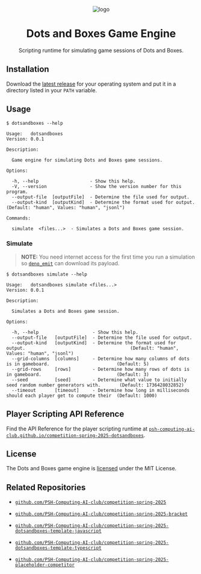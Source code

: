 <div align="center">

![logo](./.assets/logo.png)

# Dots and Boxes Game Engine

Scripting runtime for simulating game sessions of Dots and Boxes.

</div>

## Installation

Download the [latest release](https://github.com/PSH-Computing-AI-club/competition-spring-2025-dotsandboxes/releases) for your operating system and put it in a directory listed in your `PATH` variable.

## Usage

```shell
$ dotsandboxes --help

Usage:   dotsandboxes
Version: 0.0.1       

Description:

  Game engine for simulating Dots and Boxes game sessions.

Options:

  -h, --help                   - Show this help.                                                                        
  -V, --version                - Show the version number for this program.                                              
  --output-file  [outputFile]  - Determine the file used for output.                                                    
  --output-kind  [outputKind]  - Determine the format used for output.      (Default: "human", Values: "human", "jsonl")

Commands:

  simulate  <files...>  - Simulates a Dots and Boxes game session.
```

### Simulate

> **NOTE:** You need internet access for the first time you run a simulation so [`deno_emit`](https://github.com/denoland/deno_emit) can download its payload.

```shell
$ dotsandboxes simulate --help

Usage:   dotsandboxes simulate <files...>
Version: 0.0.1                           

Description:

  Simulates a Dots and Boxes game session.

Options:

  -h, --help                    - Show this help.                                                                                                         
  --output-file   [outputFile]  - Determine the file used for output.                                                                                     
  --output-kind   [outputKind]  - Determine the format used for output.                                       (Default: "human", Values: "human", "jsonl")
  --grid-columns  [columns]     - Determine how many columns of dots is in gameboard.                         (Default: 5)                                
  --grid-rows     [rows]        - Determine how many rows of dots is in gameboard.                            (Default: 3)                                
  --seed          [seed]        - Determine what value to initially seed random number generators with.       (Default: 1736428032852)                    
  --timeout       [timeout]     - Determine how long in milliseconds should each player get to compute their  (Default: 1000)
```

## Player Scripting API Reference

Find the API Reference for the player scripting runtime at [`psh-computing-ai-club.github.io/competition-spring-2025-dotsandboxes`](https://psh-computing-ai-club.github.io/competition-spring-2025-dotsandboxes).

## License

The Dots and Boxes game engine is [licensed](./LICENSE) under the MIT License.

## Related Repositories

- [`github.com/PSH-Computing-AI-club/competition-spring-2025`](https://github.com/PSH-Computing-AI-club/competition-spring-2025)

- [`github.com/PSH-Computing-AI-club/competition-spring-2025-bracket`](https://github.com/PSH-Computing-AI-club/competition-spring-2025-bracket)

- [`github.com/PSH-Computing-AI-club/competition-spring-2025-dotsandboxes-template-javascript`](https://github.com/PSH-Computing-AI-club/competition-spring-2025-dotsandboxes-template-javascript)

- [`github.com/PSH-Computing-AI-club/competition-spring-2025-dotsandboxes-template-typescript`](https://github.com/PSH-Computing-AI-club/competition-spring-2025-dotsandboxes-template-typescript)

- [`github.com/PSH-Computing-AI-club/competition-spring-2025-placeholder-competitor`](https://github.com/PSH-Computing-AI-club/competition-spring-2025-placeholder-competitor)
